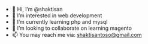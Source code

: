 - 👋 Hi, I’m @shaktisan
- 👀 I’m interested in web development
- 🌱 I’m currently learning php and mysql
- 💞️ I’m looking to collaborate on learning magento
- 📫 You may reach me via: shaktisantoso@gmail.com

<!---
shaktisan/shaktisan is a ✨ special ✨ repository because its `README.md` (this file) appears on your GitHub profile.
You can click the Preview link to take a look at your changes.
--->
